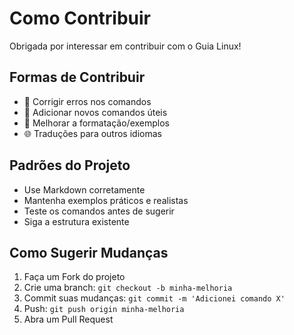 # Como Contribuir

Obrigada por interessar em contribuir com o Guia Linux! 

## Formas de Contribuir
- 🔧 Corrigir erros nos comandos
- 📝 Adicionar novos comandos úteis
- 🎨 Melhorar a formatação/exemplos
- 🌐 Traduções para outros idiomas

## Padrões do Projeto
- Use Markdown corretamente
- Mantenha exemplos práticos e realistas
- Teste os comandos antes de sugerir
- Siga a estrutura existente

## Como Sugerir Mudanças
1. Faça um Fork do projeto
2. Crie uma branch: `git checkout -b minha-melhoria`
3. Commit suas mudanças: `git commit -m 'Adicionei comando X'`
4. Push: `git push origin minha-melhoria`
5. Abra um Pull Request